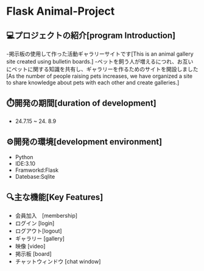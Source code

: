 **Flask Animal-Project**
=====================================================================================
💻プロジェクトの紹介[program Introduction]
--------------------------------------------------------------------------------------
-掲示板の使用して作った活動ギャラリーサイトです[This is an animal gallery site created using bulletin boards.]
-ペットを飼う人が増えるにつれ、お互いにペットに関する知識を共有し、ギャラリーを作るためのサイトを開設しました
[As the number of people raising pets increases, we have organized a site to share knowledge about pets with each other and create galleries.]

⏱️開発の期間[duration of development]
--------------------------------------------------------------------------------------
* 24.7.15 ~ 24. 8.9


⚙️開発の環境[development environment]
--------------------------------------------------------------------------------------
* Python
* IDE:3.10
* Framworkd:Flask
* Datebase:Sqlite


🔍主な機能[Key Features]
--------------------------------------------------------------------------------------
* 会員加入　[membership]
* ログイン [login]
* ログアウト[logout]
* ギャラリー [gallery]
* 映像 [video]
* 掲示板 [board]
* チャットウィンドウ [chat window]
